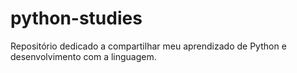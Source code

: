 # python-studies
Repositório dedicado a compartilhar meu aprendizado de Python e desenvolvimento com a linguagem. 
